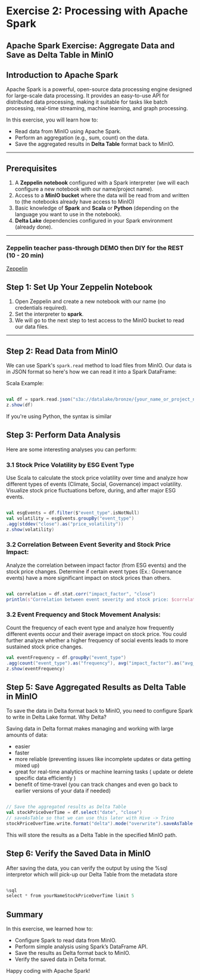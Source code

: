 # Exercise 2: Processing with Apache Spark

## Apache Spark Exercise: Aggregate Data and Save as Delta Table in MinIO

## Introduction to Apache Spark

Apache Spark is a powerful, open-source data processing engine designed for large-scale data processing.
It provides an easy-to-use API for distributed data processing, making it suitable for tasks like batch processing,
real-time streaming, machine learning, and graph processing.

In this exercise, you will learn how to:

- Read data from MinIO using Apache Spark.
- Perform an aggregation (e.g., sum, count) on the data.
- Save the aggregated results in **Delta Table** format back to MinIO.


---

## Prerequisites

1. A **Zeppelin notebook** configured with a Spark interpreter (we will each configure a new notebook with our name/project name).
2. Access to a **MinIO bucket** where the data will be read from and written to (the notebooks already have access to MinIO)
3. Basic knowledge of **Spark** and **Scala** or **Python** (depending on the language you want to use in the notebook).
4. **Delta Lake** dependencies configured in your Spark environment (already done).

---
### Zeppelin teacher pass-through DEMO then DIY for the REST (10 - 20 min)

[Zeppelin](https://zeppelin.dev1.kubelake.com)


## Step 1: Set Up Your Zeppelin Notebook

1. Open Zeppelin and create a new notebook with our name (no credentials required).
2. Set the interpreter to **spark**.
3. We will go to the next step to test access to the MinIO bucket to read our data files.

---

## Step 2: Read Data from MinIO

We can use Spark's `spark.read` method to load files from MinIO. 
Our data is in JSON format so here's how we can read it into a Spark DataFrame:

Scala Example:

```scala

val df = spark.read.json("s3a://datalake/bronze/{your_name_or_project_name}/2024-10-15/*")
z.show(df)
```
If you're using Python, the syntax is similar

## Step 3: Perform Data Analysis

Here are some interesting analyses you can perform:
### 3.1 Stock Price Volatility by ESG Event Type
Use Scala to calculate the stock price volatility over time and analyze how different types of events (Climate, Social, Governance) impact volatility.
Visualize stock price fluctuations before, during, and after major ESG events.

```scala

val esgEvents = df.filter($"event_type".isNotNull)
val volatility = esgEvents.groupBy("event_type")
.agg(stddev("close").as("price_volatility"))
z.show(volatility)
```

### 3.2  Correlation Between Event Severity and Stock Price Impact:

Analyze the correlation between impact factor (from ESG events) and the stock price changes.
Determine if certain event types (Ex.: Governance events) have a more significant impact on stock prices than others.

``` scala

val correlation = df.stat.corr("impact_factor", "close")
println(s"Correlation between event severity and stock price: $correlation")
```
### 3.2 Event Frequency and Stock Movement Analysis:

Count the frequency of each event type and analyze how frequently different events occur and their average impact on stock price.
You could further analyze whether a higher frequency of social events leads to more sustained stock price changes.

``` scala
val eventFrequency = df.groupBy("event_type")
.agg(count("event_type").as("frequency"), avg("impact_factor").as("avg_impact"))
z.show(eventFrequency)
```

## Step 5: Save Aggregated Results as Delta Table in MinIO

To save the data in Delta format back to MinIO, you need to configure Spark to write in Delta Lake format.
Why Delta?

Saving data in Delta format makes managing and working with large amounts of data: 

- easier
- faster
- more reliable (preventing issues like incomplete updates or data getting mixed up)
- great for real-time analytics or machine learning tasks ( update or delete specific data efficiently )
- benefit of time-travel (you can track changes and even go back to earlier versions of your data if needed)


``` scala

// Save the aggregated results as Delta Table
val stockPriceOverTime = df.select("date", "close")
// saveAsTable so that we can use this later with Hive -> Trino
stockPriceOverTime.write.format("delta").mode("overwrite").saveAsTable("yourNameStockPriceOverTime")
```

This will store the results as a Delta Table in the specified MinIO path.

## Step 6: Verify the Saved Data in MinIO

After saving the data, you can verify the output by using the %sql interpretor which will pick-up our Delta Table from
the metadata store
``` scala

%sql
select * from yourNameStockPriceOverTime limit 5
```


## Summary

In this exercise, we learned how to:

- Configure Spark to read data from MinIO. 
- Perform simple analysis using Spark’s DataFrame API.
- Save the results as Delta format back to MinIO.
- Verify the saved data in Delta format.

Happy coding with Apache Spark!
